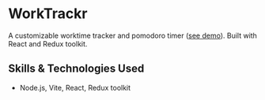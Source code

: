 # WorkTrackr
A customizable worktime tracker and pomodoro timer ([see demo](https://worktrackr.netlify.app/)). Built with React and Redux toolkit.

## Skills & Technologies Used

- Node.js, Vite, React, Redux toolkit
